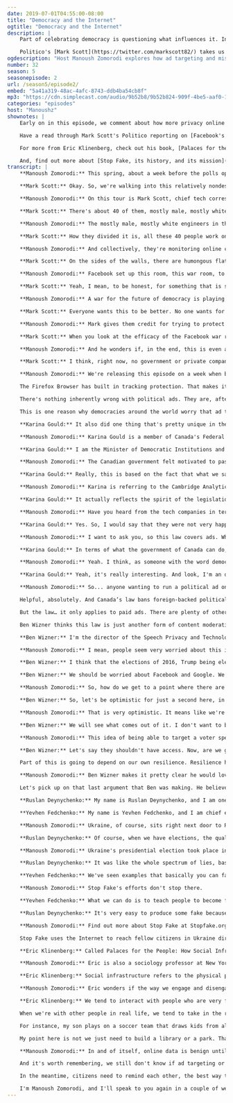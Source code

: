 ```yaml
---
date: 2019-07-01T04:55:00-08:00
title: "Democracy and the Internet"
ogtitle: "Democracy and the Internet"
description: |
    Part of celebrating democracy is questioning what influences it. In this episode of IRL, we look at how the internet influences us, our votes, and our systems of government. Is democracy in trouble? Are democratic elections and the internet incompatible?

    Politico's [Mark Scott](https://twitter.com/markscott82/) takes us into Facebook's European Union election war room. [Karina Gould](https://twitter.com/karinagould/), Canada's Minister for Democratic Institutions, explains why they passed a law governing online political ads. The ACLU's [Ben Wizner](https://twitter.com/benwizner/) says our online electoral integrity problem goes well beyond a few bad ads. The team at [Stop Fake](https://twitter.com/StopFakingNews/) describes a massive problem that Ukraine faces in telling political news fact from fiction, as well as how they're tackling it. And NYU professor [Eric Klinenberg](https://twitter.com/EricKlinenberg/) explains how a little bit of offline conversation goes a long way to inoculate an electorate against election interference.
ogdescription: "Host Manoush Zomorodi explores how ad targeting and misinformation online could impact democracy at large. "
number: 32
season: 5
seasonepisode: 2
url: /season5/episode2/
embed: "5a41a319-48ac-4afc-8743-ddb4ba54cb8f"
mp3: "https://cdn.simplecast.com/audio/9b52b8/9b52b824-909f-4be5-aaf0-10f9e93c7818/5a41a319-48ac-4afc-8743-ddb4ba54cb8f/irl_s5e02_democracy_vs_online_final_tc.mp3"
categories: "episodes"
host: "Manoushz"
shownotes: |
    Early on in this episode, we comment about how more privacy online means more democracy offline. [Here's more on that concept from Michaela Smiley at Firefox](https://blog.mozilla.org/internetcitizen/2019/04/25/more-privacy-means-more-democracy/).

    Have a read through Mark Scott's Politico reporting on [Facebook's European election war room](https://www.politico.eu/article/facebook-european-election-war-room-dublin-political-advertising-misinformation-mark-zuckerberg/).

    For more from Eric Klinenberg, check out his book, [Palaces for the People: How Social Infrastructure Can Help Fight Inequality, Polarization, and the Decline of Civic Life](https://www.penguinrandomhouse.com/books/557044/palaces-for-the-people-by-eric-klinenberg/9781524761165/).

    And, find out more about [Stop Fake, its history, and its mission](https://www.stopfake.org/en/about-us/).
transcript: |
    **Manoush Zomorodi:** This spring, about a week before the polls opened in the European Union elections, a handful of journalists were given a tour of a unique office space.

    **Mark Scott:** Okay. So, we're walking into this relatively nondescript, dark lit room. On your left hand side, there's a European Union flag and a poster board with a bunch of "go get 'em tiger" messages to help these mostly 20-something coders, engineers, right out of general casting, to motivate them.

    **Manoush Zomorodi:** On this tour is Mark Scott, chief tech correspondent for Politico.

    **Mark Scott:** There's about 40 of them, mostly male, mostly white.

    **Manoush Zomorodi:** The mostly male, mostly white engineers in this room, they're working for Facebook.

    **Mark Scott:** How they divided it is, all these 40 people work on specific country desks. So, there's U.K., Germany, Slovakia, Lithuania, and all of the people in the room, they collectively speak all of the 24 national EU languages.

    **Manoush Zomorodi:** And collectively, they're monitoring online content ahead of the election.

    **Mark Scott:** On the sides of the walls, there are humongous flat screen TVs, and they are showing in real time what is going on in social media, mostly in the Facebook world. So, that's WhatsApp, Instagram, and Facebook itself. But also, there's metrics around what is sort of the chatter on social media.

    **Manoush Zomorodi:** Facebook set up this room, this war room, to find and take down posts with false information, to delete fake accounts, terminate bots, anything that violates the platform's rules and is clearly designed to interfere with the election.

    **Mark Scott:** Yeah, I mean, to be honest, for something that is so pivotal to democracy, checking to see if disinformation or so-called fake news is being spread, it was pretty mundane. You want to hear like people dropping and running across the room, we found this from Russia or whatever. That just doesn't happen. It's one of these things where the movies make it seem a lot more sexy. But, in reality, there's a lot of looking at a screen and checking to see what's going on.

    **Manoush Zomorodi:** A war for the future of democracy is playing out online, and we're starting to see just how big a battle it really is. On one side you have politicians and governments talking to their citizens, trying to inform them on the issues and courting their vote. On the other side, individuals and foreign agents weaponize the same communication tools to spread misinformation. Or they target us with provocative messages to divide us from each other, maybe even influence how we vote. In both cases, social media is a powerful vehicle to get their message across. And, with their EU election war room, Facebook is trying to fix a problem that they are at least partly responsible for creating.

    **Mark Scott:** Everyone wants this to be better. No one wants for illegal advertising or political messages to get through that isn't being flagged.

    **Manoush Zomorodi:** Mark gives them credit for trying to protect the integrity of the EU election, but he also thinks the war room is as much about trying hard as it is about looking good.

    **Mark Scott:** When you look at the efficacy of the Facebook war room, as they like to call it, I think some of it is public relations. It's good to show people doing something on this front.

    **Manoush Zomorodi:** And he wonders if, in the end, this is even a battle that can be won.

    **Mark Scott:** I think, right now, no government or private company, be it Facebook or anyone else, has the power or frankly ability to stop bad actors, or digital tricksters, or whoever it is from spreading false narratives or disinformation that may sway voters at some point.

    **Manoush Zomorodi:** We're releasing this episode on a week when both Canada and the U.S. celebrate the founding of their countries. But, even as we party, countries around the world worry that democracy itself is at risk. So, is democracy in trouble? Are elections and the internet incompatible? I'm Manoush Zomorodi, and this is IRL, an original podcast from Firefox.

    The Firefox Browser has built in tracking protection. That makes it harder for politicians, advertisers, and disinformation disseminators to find you. And with the free Facebook container extension, you can isolate your Facebook session from everything else you do online. More privacy means more democracy. Learn more at Firefox.com.

    There's nothing inherently wrong with political ads. They are, after all, a form of free expression. And, as long as there have been democracies and elections, there's probably been deceptive advertising, disinformation campaigns, and misinformation problems. What's new is how precisely you can target potential voters. Now, there can be so many tailored ads that learning to separate truth from falsehood becomes impossible. When we can't track who is sending what to whom, we're asking for trouble.

    This is one reason why democracies around the world worry that ad targeting and social media can erode election integrity and help blur the line between good information and false. Canada is worried. Citizens head to the polls in a federal election this fall. And a report published by the Canadian Center for Cyber Security says, foreign interference is likely. So, the government passed a new bill making it harder for foreign money to find its way into the election campaign.

    **Karina Gould:** It also did one thing that's pretty unique in the world so far, in that it regulated online platforms for the first time in the election space, by requiring all political ads that happened from July 1st until election day to go on an online ad registry.

    **Manoush Zomorodi:** Karina Gould is a member of Canada's Federal Liberal Cabinet.

    **Karina Gould:** I am the Minister of Democratic Institutions and the member of Parliament for Burlington.

    **Manoush Zomorodi:** The Canadian government felt motivated to pass this law after observing electoral interference elsewhere.

    **Karina Gould:** Really, this is based on the fact that what we saw in both the 2016 U.S. presidential election, but also in the Brexit referendum campaign and other elections around the world, is that this was one of the avenues of choice for a malicious foreign actors to try and interfere in domestic elections.

    **Manoush Zomorodi:** Karina is referring to the Cambridge Analytica scandal. The company harvested Facebook user data to target potential voters with political ads. Here's why she thinks this law was necessary.

    **Karina Gould:** It actually reflects the spirit of the legislation when it comes to political ads in the offline world. When you and I are watching TV, if we're watching the same channel, we're going to be seeing the same ads. If we're opening the newspaper, we're going to be seeing the same ads. But, when you're online, they are so micro-targeted that I might not be getting the same content that you're getting, and that might skew my understanding of the idea. But it's also important for people to be able to see who is behind these advertisements, also know that it's an advertisement, it's paid content, it's not organic, and to really be able to look and understand who's behind that and what their objectives are when they're communicating with them.

    **Manoush Zomorodi:** Have you heard from the tech companies in terms of their response to this?

    **Karina Gould:** Yes. So, I would say that they were not very happy about it, is probably putting it mildly. Facebook quite quickly came out and said they would be doing the registry. They'd be ensuring that political ads can take place on their various platforms. Google came out quite quickly to say that they would just ban political advertisements in Canada because, according to them, it was too difficult to do the registry. And my feeling is, it's not my job to legislate what Google wants me to legislate, it's to legislate what's in the best interest of Canadians.

    **Manoush Zomorodi:** I want to ask you, so this law covers ads. What do you do though about the misinformation problem that there still is, even if Google decides not to allow any paid for political advertisements?

    **Karina Gould:** In terms of what the government of Canada can do, I think we have to be really careful. Because it's one thing for a Canadian citizen who is online and sharing their opinion or sharing something that they think is true and it's not. They have a right to share that information. I mean, we have freedom of expression in this country. But we also want to be careful that we're not, as government, seen to be the arbiters of good and bad information. And so, this is where civil society plays a really important role and where media plays a really important role to be informing Canadians as to the information that's coming across at their screens and that they're consuming.

    **Manoush Zomorodi:** Yeah. I think, as someone with the word democracy in your title, you must think about that concept from a very sort of values-based and idealistic way. And I think it makes one even wonder whether the online space is good or not so good for democracy in this context.

    **Karina Gould:** Yeah, it's really interesting. And look, I'm an optimist and I do think that there's a lot of value in the online space. But, just like we have rules and norms in the offline world, we should be applying those online as well.

    **Manoush Zomorodi:** So... anyone wanting to run a political ad on Facebook in Canada will need to have it added to a trackable registry. *And at the end of June, Twitter announced it will also have a registry in place for the election period this Fall. Until then, Canadian political ads are banned from the platform.

    Helpful, absolutely. And Canada’s law bans foreign-backed political advertising. And that helps too.*

    But the law… it only applies to paid ads. There are plenty of other ways politicians, organizations and, yes, foreign agencies, can try to target voters and influence the election. There’s email, and texting, for instance. And anyone is still free to make and upload their own content to their platform of choice.

    Ben Wizner thinks this law is just another form of content moderation and, all things considered, he says the lawmakers aren't thinking big enough.

    **Ben Wizner:** I'm the director of the Speech Privacy and Technology Project at the American Civil Liberties Union here in New York. I do think that governments need to be more assertive, but I think it's the wrong answer to the wrong question. It's the wrong answer because content moderation is really a drop in the bucket of the problems that we're talking about.

    **Manoush Zomorodi:** I mean, people seem very worried about this idea of political ads, and you are actually saying, maybe we're worrying too much about their impact. I mean, it was never proven actually in any way that Cambridge Analytica, that those tactics actually did anything to persuade anyone to vote a certain way or not. Right?

    **Ben Wizner:** I think that the elections of 2016, Trump being elected in the U.S., Brexit taking place in the U.K. were so traumatic to people that there was this need to ascribe it to some new or outside factor. Our news ecosystem has been polluted by talk radio for a generation, long before there was ever a Facebook. So many of my fellow citizens here have had their brains poisoned by television and radio propaganda for a long time. And now, we're going to say that a bunch of people in a troll factory in St. Petersburg who were posting ads in bad English are the ones who we should be existentially afraid of? It just doesn't compute for me.

    **Ben Wizner:** We should be worried about Facebook and Google. We should be worried about them for a lot of reasons. They tend to really increase our polarization by responding to what we want rather than what we need. People love fake news. They adore it. People want that kind of content. We should not be getting most of our news and information from platforms that deliver on those base desires. But it seems to me that that is the urgent project.

    **Manoush Zomorodi:** So, how do we get to a point where there are checks and balances? If it's not regulation, how do we have some sort of agreement where we know when we have crossed the line and gone too far?

    **Ben Wizner:** So, let's be optimistic for just a second here, in the same way that I think the Snowden revelations really gave us this rare generational moment and to look at the dangers of mass surveillance by governments, maybe 2016 is what was needed for people across the American political spectrum to recognize that we may not be getting such a good deal from this business model, from this world of big tech where we get everything for free, and it's so convenient, and there's no cost, but maybe there is a cost. And so, that kind of wake up call is what's necessary. This is the conversation we need, even if we haven't yet arrived at the solution that answers all of these questions that we're asking.

    **Manoush Zomorodi:** That is very optimistic. It means like we're in a good place. It's a tough place, but it's a good place in some ways.

    **Ben Wizner:** We will see what comes out of it. I don't want to be too optimistic. The tech companies are spending more money in Washington and Brussels than oil companies. These are still some of the most powerful corporations that the world has ever seen, and they're not just going to voluntarily disarm and break themselves up. It's going to be a huge political fight that's going to take a long time.

    **Manoush Zomorodi:** This idea of being able to target a voter specifically on topics that speak to them, or make them worried, or all of those things, if you were running for office, would you feel comfortable with parsing, and slicing, and dicing all the voters out there and targeting like that?

    **Ben Wizner:** Let's say they shouldn't have access. Now, are we going to come up with a way that we can say that Nike and Walmart can have this information but the Beto O'Rourke campaign can't have this information? It's just not a workable set of rules for us to come up with. And, if you looked at the articles about Barack Obama's 2012 campaign, the same kinds of tactics were celebrated. They were using people's Facebook friendship networks in order to figure out which voters to target and how. Now, obviously, all of those tools have gotten much, much more sophisticated. But, from a sort of policy standpoint, it's not so easy to draw a line between persuasion, which is politics, and manipulation.

    Part of this is going to depend on our own resilience. Resilience has always been the best response to propaganda. There is no way in free societies for us to control what messages our citizens are going to hear from different sources, but they can have a stronger base of civic education and values, in order to kind of withstand that.

    **Manoush Zomorodi:** Ben Wizner makes it pretty clear he would love to see social media platforms held to account for their role in spreading misleading information and prioritizing more clicks over better content. It may be that companies, like Google's YouTube, are paying attention. In June, the video platform said they were expanding their effort to slow the spread of, as they call it, "borderline content and harmful misinformation." YouTube's algorithm will be adjusted to limit promotion of this kind of content. It will also recommend videos from more trustworthy sources like top news channels on the platform.

    Let's pick up on that last argument that Ben was making. He believes an important part of this fight to protect democracy is making sure that citizens are well informed and share common values. In fact, civic institutions are ramping up efforts to teach people how to tell good information from misinformation from disinformation. An example of that is the Stop Fake Organization in Ukraine.

    **Ruslan Deynychenko:** My name is Ruslan Deynychenko, and I am one of co-founders of the Stop Fake fact checking project from Ukraine from Kiev.

    **Yevhen Fedchenko:** My name is Yevhen Fedchenko, and I am chief editor and one of the co-founders of StopFake.org.

    **Manoush Zomorodi:** Ukraine, of course, sits right next door to Russia. The two countries are not on good terms. Russia annexed part of the country in 2014. Ruslan and Yevhen say Ukraine faces constant Russian disinformation campaigns.

    **Ruslan Deynychenko:** Of course, when we have elections, the quality and quantity of fakes are absolutely amazing.

    **Manoush Zomorodi:** Ukraine's presidential election took place in March and April. A 41 year old comedian named Volodymyr Zelinsky challenged incumbent President Petro Poroshenko, but that's not the only challenge Poroshenko faced.

    **Ruslan Deynychenko:** It was like the whole spectrum of lies, basically starting with naming Mr. Poroshenko alcoholic, liar. They repeated constantly that he killed his brother, and his brother died in the car accident many, many years ago.

    **Yevhen Fedchenko:** We've seen examples that basically you can fake anything, starting with textual information, videos, photos, fake experts, fake think tanks, forged and fake governmental documents, books. So, we need to explain all those things to people and provide them with as many examples as possible. And to show them that they really should be much more critical in terms of what they consume and from what sources.

    **Manoush Zomorodi:** Stop Fake's efforts don't stop there.

    **Yevhen Fedchenko:** What we can do is to teach people to become fact checkers themselves. We have a special sections where we basically say anyone of you can become a fact checker. You can use the same instruments we are using. You can use the same approaches.

    **Ruslan Deynychenko:** It's very easy to produce some fake because you need just five minutes of time to create a fake story, because your fantasy only the limit. And it takes us sometimes weeks or days to find the truth and to find the evidence that it's not true.

    **Manoush Zomorodi:** Find out more about Stop Fake at Stopfake.org, or look for a link in this episode's show notes. If you're wondering what happened to President Poroshenko, he lost the election by a landslide. 73% of votes cast went to Vladimir Zelinsky, the comedian. The extent of his political experience before was, well, playing the role of president in a TV show. It's like if Julia Louis Dreyfus left HBO's Veep to run against Donald Trump and won.

    Stop Fake uses the Internet to reach fellow citizens in Ukraine directly. In effect, the website becomes a sort of digital public space, a forum where people can trust each other's motives and work together to safeguard democracy. It's important to be able to find safe spaces like this online. Yet, however useful a site like Stop Fake may be, maintaining public spaces offline can help inoculate citizens against deceptive advertising and false information. It's something Eric Klinenberg explains in his book-

    **Eric Klinenberg:** Called Palaces for the People: How Social Infrastructure Can Help Fight Inequality, Polarization, and the Decline of Civic Life.

    **Manoush Zomorodi:** Eric is also a sociology professor at New York University.

    **Eric Klinenberg:** Social infrastructure refers to the physical places and the organizations that shape our interactions. But social infrastructure shapes the quality of our democratic culture because it can determine whether we have meaningful interactions with other people in general, it can determine whether we are open to or closed off from neighbors and strangers, and it can shape our capacity to start dialogues with people who don't agree with us on everything.

    **Manoush Zomorodi:** Eric wonders if the way we engage and disengage from online discussions makes us vulnerable to influence.

    **Eric Klinenberg:** We tend to interact with people who are very far away from us and who quickly come to represent some archetype. And so, it's easy for us to get hostile, and aggressive, and make threats, or be dismissive without really engaging the idea or the person. So, in some ways we are susceptible to targeted ads that are hate mongering and stigmatizing of other people. At the same time, what really influences our behavior and changes our minds are the conversations that we have with people we know and trust.

    When we're with other people in real life, we tend to take in the reality of their humanity in a different way. I'm not saying in any way that we have an ideal public sphere and that we form our opinions based solely on reason and evidence. But I do think the kind of social infrastructure we have shapes the conversations that we have access to.

    For instance, my son plays on a soccer team that draws kids from all over the region. And, on the weekends, I spend a lot of my time on or around soccer fields with a bunch of other parents who have nothing to do with one another except for that their kids are on the same team and love the same sport. And, on many occasions, we've been able to talk things through with each other. I don't know if people vote differently because of those conversations, but it feels much more like meaningful political dialogue, and it happens because we're around a soccer field and not an iPhone.

    My point here is not we just need to build a library or a park. That would be naïve. But it is my view that we need to start establishing some sense of a common conversation with shared standards of things like evidence and logic. And I don't see how we start to do that if we don't have some shared physical spaces where we can spend time together, hopefully in a sustained way, and speak and listen to one another.

    **Manoush Zomorodi:** In and of itself, online data is benign until you use it. Targeted political ads can be good or they can be bad, just depends on who's doing the targeting and if we can even tell where it's coming from. In that confusion, misinformation and disinformation can spread.

    And it's worth remembering, we still don't know if ad targeting or false information actually works to get people to vote for specific candidates. What we have seen, certainly here in the U.S., is that it can sew doubt among citizens, make them question the basic pillars of democracy, like fairness and equality. The goal of those looking to cause confusion might be less about turning elections one way or another and more about creating chaos and division.

    In the meantime, citizens need to remind each other, the best way to defend democracy is to stay informed. Question the source of your information. Engage your friends and your family in conversation. Politics should not be a taboo topic at the dinner table. And, of course, when it's you and your country's turn, go vote and let everyone online know that you did. It's the easiest and the best way to celebrate and defend democracy.

    I'm Manoush Zomorodi, and I'll speak to you again in a couple of weeks. This is IRL, an original podcast from Firefox.
---
```

